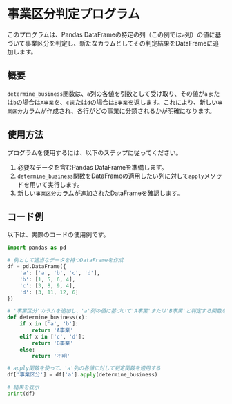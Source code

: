 # 事業区分判定プログラム

このプログラムは、Pandas DataFrameの特定の列（この例では`a`列）の値に基づいて事業区分を判定し、新たなカラムとしてその判定結果をDataFrameに追加します。

## 概要

`determine_business`関数は、`a`列の各値を引数として受け取り、その値が`a`または`b`の場合は`A事業`を、`c`または`d`の場合は`B事業`を返します。これにより、新しい`事業区分`カラムが作成され、各行がどの事業に分類されるかが明確になります。

## 使用方法

プログラムを使用するには、以下のステップに従ってください。

1. 必要なデータを含むPandas DataFrameを準備します。
2. `determine_business`関数をDataFrameの適用したい列に対して`apply`メソッドを用いて実行します。
3. 新しい`事業区分`カラムが追加されたDataFrameを確認します。

## コード例

以下は、実際のコードの使用例です。

```python
import pandas as pd

# 例として適当なデータを持つDataFrameを作成
df = pd.DataFrame({
    'a': ['a', 'b', 'c', 'd'],
    'b': [1, 5, 6, 4],
    'c': [3, 8, 9, 4],
    'd': [3, 11, 12, 6]
})

# '事業区分'カラムを追加し、'a'列の値に基づいて'A事業'または'B事業'と判定する関数を定義する
def determine_business(x):
    if x in ['a', 'b']:
        return 'A事業'
    elif x in ['c', 'd']:
        return 'B事業'
    else:
        return '不明'

# apply関数を使って、'a'列の各値に対して判定関数を適用する
df['事業区分'] = df['a'].apply(determine_business)

# 結果を表示
print(df)
